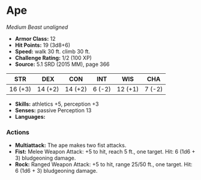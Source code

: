 # Ape

*Medium* *Beast* *unaligned*

- **Armor Class:** 12
- **Hit Points:** 19 (3d8+6)
- **Speed:** walk 30 ft. climb 30 ft.
- **Challenge Rating:** 1/2 (100 XP)
- **Source:** 5.1 SRD (2015 MM), page 366

| STR | DEX | CON | INT | WIS | CHA |
| --- | --- | --- | --- | --- | --- |
| 16 (+3) | 14 (+2) | 14 (+2) | 6 (-2) | 12 (+1) | 7 (-2) |

- **Skills:** athletics +5, perception +3
- **Senses:** passive Perception 13
- **Languages:** 

### Actions

- **Multiattack:** The ape makes two fist attacks.
- **Fist:** Melee Weapon Attack: +5 to hit, reach 5 ft., one target. Hit: 6 (1d6 + 3) bludgeoning damage.
- **Rock:** Ranged Weapon Attack: +5 to hit, range 25/50 ft., one target. Hit: 6 (1d6 + 3) bludgeoning damage.


